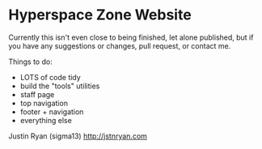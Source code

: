 # Hyperspace Zone Website
Currently this isn't even close to being finished, let alone published, but if you have any suggestions or changes, pull request, or contact me.

Things to do:
- LOTS of code tidy
- build the "tools" utilities
- staff page
- top navigation
- footer + navigation
- everything else

Justin Ryan (sigma13)
http://jstnryan.com